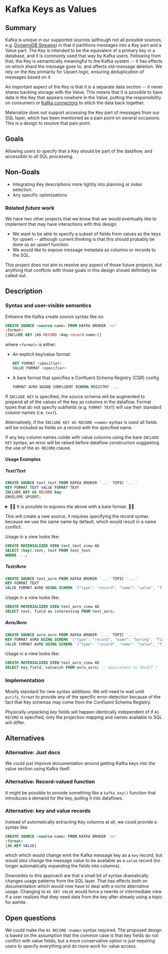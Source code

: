 # Kafka Keys as Values

## Summary

<!--
// Brief, high-level overview. A few sentences long.
// Be sure to capture the customer impact - framing this as a release note may be useful.
-->

Kafka is unique in our supported sources (although not all possible sources,
e.g. [DynamoDB Streams][ddb]) in that it partitions messages into a Key part and
a Value part. The Key is intended to be the equivalent of a primary key in a
database, and it is commonly used that way by Kafka users. Following from that,
the Key is semantically meaningful to the Kafka system -- it has effects on
which shard the message goes to, and affects old-message deletion. We rely on
the Key primarily for Upsert logic, ensuring deduplication of messages based on
it.

An important aspect of the Key is that it is a separate data section -- it never
shares backing storage with the Value. This means that it is possible to have
data in the Key that appears nowhere in the Value, putting the responsibility on
consumers or [Kafka connectors](https://kafka-tutorials.confluent.io/connect-add-key-to-source/kafka.html) to stitch the data back together.

Materialize does not support accessing the Key part of messages from our SQL
layer, which has been mentioned as a pain point on several occasions. This is a
design to resolve that pain point.

[ddb]: https://boto3.amazonaws.com/v1/documentation/api/latest/reference/services/dynamodbstreams.html#DynamoDBStreams.Client.get_records

## Goals

<!--
// Enumerate the concrete goals that are in scope for the project.
-->

Allowing users to specify that a Key should be part of the dataflow, and
accessible to all SQL processing.

## Non-Goals

<!--
// Enumerate potential goals that are explicitly out of scope for the project
// ie. what could we do or what do we want to do in the future - but are not doing now
-->

* Integrating Key descriptions more tightly into planning or index selection.
* Any specific optimizations

### Related *future* work

We have two other projects that we know that we would eventually like to
implement that may have interactions with this design:

* We want to be able to specify a subset of fields from values as the keys for
  upsert -- although current thinking is that this should probably be done as an
  upsert function.
* We would like to expose message metadata as columns or records to the SQL.

This project does not aim to resolve any aspect of those future projects, but
anything that conflicts with those goals in this design should definitely be
called out.

## Description

<!--
// Describe the approach in detail. If there is no clear frontrunner, feel free to list all approaches in alternatives.
// If applicable, be sure to call out any new testing/validation that will be required
-->

### Syntax and user-visible semantics

Enhance the Kafka create source syntax like so:

```sql
CREATE SOURCE <source-name> FROM KAFKA BROKER '<>'
<format>
[INCLUDE KEY [AS RECORD <key-record-name>]]
```

where `<format>` is either:

* An explicit key/value format:

  ```sql
  KEY FORMAT <specifier>
  VALUE FORMAT <specifier>
  ```

* A bare format that specifies a Confluent Schema Registry (CSR) config

  ```sql
  FORMAT AVRO USING CONFLUENT SCHEMA REGISTRY ...
  ```

If `INCLUDE KEY` is specified, the source schema will be augmented to prepend
all of the values of the key as columns in the dataflow. Format types that do
not specify subfields (e.g. `FORMAT TEXT`) will use their standard column names
(i.e. `text`).

Alternatively, if the `INCLUDE KEY AS RECORD <name>` syntax is used all fields
will be included as fields on a record with the specified name.

If any key column names colide with value columns using the bare `INCLUDE KEY`
syntax, an error will be raised before dataflow construction suggesting the use
of the `AS RECORD` clause.

#### Usage Examples

##### Text/Text

```sql
CREATE SOURCE text_text FROM KAFKA BROKER '...' TOPIC '...'
KEY FORMAT TEXT VALUE FORMAT TEXT
INCLUDE KEY AS RECORD key
ENVELOPE UPSERT;
```

<details>
<summary>👨‍🔬 It is possible to express the above with a bare format. 👨‍🔬</summary>

```sql
CREATE SOURCE text_text FROM KAFKA BROKER '...' TOPIC '...'
FORMAT TEXT
INCLUDE KEY AS RECORD key
ENVELOPE UPSERT;
```

</details>

This will create a new source, it requires specifying the record syntax because
we use the same name by default, which would result in a name conflict.

Usage in a view looks like:

```sql
CREATE MATERIALIZED VIEW text_text_view AS
SELECT (key).text, text FROM text_text
WHERE ...;
```

##### Text/Avro

```sql
CREATE SOURCE text_avro FROM KAFKA BROKER '...' TOPIC '...'
KEY FORMAT TEXT
VALUE FORMAT AVRO USING SCHEMA '{"type": "record", "name": "value", "fields": [ {"name": "field", "type": "int"} ] }';
```

Usage in a view looks like:

```sql
CREATE MATERIALIZED VIEW text_avro_view AS
SELECT text, field as interesting FROM text_avro;
```

##### Avro/Avro

```sql
CREATE SOURCE avro_avro FROM KAFKA BROKER '...' TOPIC '...'
KEY FORMAT AVRO USING SCHEMA '{"type": "record", "name": "boring", "fields": [ {"name": "key_field", "type": "int"} ] }'
VALUE FORMAT AVRO USING SCHEMA '{"type": "record", "name": "value", "fields": [ {"name": "valueish", "type": "int"} ] }';
```

Usage in a view looks like:

```sql
CREATE MATERIALIZED VIEW text_avro_view AS
SELECT key_field, valueish FROM avro_avro; -- equivalent to SELECT *
```

### Implementation

Mostly standard for new syntax additions. We will need to wait until
`purify_format` to provide any of the specific error-detection because of the
fact that Key schemas may come from the Confluent Schema Registry.

Physically unpacking key fields will happen identically independent of if `AS
RECORD` is specified, only the projection mapping and names available to SQL
will differ.

## Alternatives

<!--
// Similar to the Description section. List of alternative approaches considered, pros/cons or why they were not chosen
-->

### Alternative: Just docs

We could just improve documentation around getting Kafka keys into the value
section using Kafka itself.

### Alternative: Record-valued function

It might be possible to provide something like a `kafka_key()` function that
introduces a demand for the key, pulling it into dataflows.

### Alternative: key and value records

Instead of automatically extracting Key columns at all, we could provide a
syntax like:

```sql
CREATE SOURCE <source-name> FROM KAFKA BROKER '<>'
<format>
[AS KEY VALUE]
```

which which would change emit the Kafka message key as a `key` record, but would
*also* change the message value to be available as a `value` record (no longer
automatically expanding the fields into columns).

Downsides to this approach are that a small bit of syntax dramatically changes
usage patterns from the SQL layer. That has effects both on documentation which
would now have to deal with a niche alternative usage. Changing to `AS KEY
VALUE` would force a rewrite or intermediate view if a user realizes that they
need data from the key after already using a topic for awhile.

## Open questions

<!--
// Anything currently unanswered that needs specific focus. This section may be expanded during the doc meeting as
// other unknowns are pointed out.
// These questions may be technical, product, or anything in-between.
-->

We could make the `AS RECORD <name>` syntax required. The proposed design is
based on the assumption that the common case is that key fields do not conflict
with value fields, but a more conservative option is just requiring users to
specify everything and do more work for value access.
